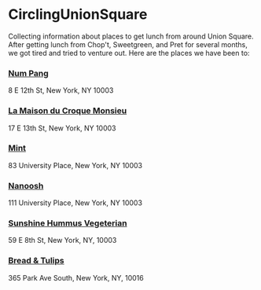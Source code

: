 # CirclingUnionSquare

Collecting information about places to get lunch from around Union
Square.  After getting lunch from Chop't, Sweetgreen, and Pret for
several months, we got tired and tried to venture out. Here are the
places we have been to:

### [Num Pang](http://numpangkitchen.com)

8 E 12th St, New York, NY 10003


### [La Maison du Croque Monsieu](http://croquemr.com)

17 E 13th St, New York, NY 10003


### [Mint](https://www.mintkitch.com)

83 University Place, New York, NY 10003

### [Nanoosh](http://nanoosh.com)

111 University Place, New York, NY 10003

### [Sunshine Hummus Vegeterian](https://www.sunshinehummus.com)

59 E 8th St, New York, NY, 10003

### [Bread & Tulips](https://www.breadandtulipsnyc.com)

365 Park Ave South, New York, NY, 10016